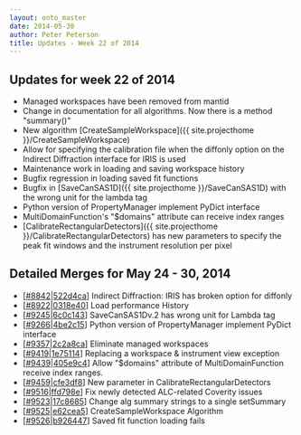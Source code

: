 ```yaml
---
layout: onto_master
date: 2014-05-30
author: Peter Peterson
title: Updates - Week 22 of 2014
---
```

Updates for week 22 of 2014
---------------------------
* Managed workspaces have been removed from mantid
* Change in documentation for all algorithms. Now there is a method "summary()"
* New algorithm [CreateSampleWorkspace]({{ site.projecthome }}/CreateSampleWorkspace)
* Allow for specifying the calibration file when the diffonly option on the Indirect Diffraction interface for IRIS is used
* Maintenance work in loading and saving workspace history
* Bugfix regression in loading saved fit functions
* Bugfix in [SaveCanSAS1D]({{ site.projecthome }}/SaveCanSAS1D) with the wrong unit for the lambda tag
* Python version of PropertyManager implement PyDict interface
* MultiDomainFunction's "$domains" attribute can receive index ranges
* [CalibrateRectangularDetectors]({{ site.projecthome }}/CalibrateRectangularDetectors) has new parameters to specify the peak fit windows and the instrument resolution per pixel

Detailed Merges for May 24 - 30, 2014
-------------------------------------
* \[[#8842](http://trac.mantidproject.org/mantid/ticket/8842)\|[522d4ca](https://github.com/mantidproject/mantid/commit/522d4caac99b6391f7742f361c151a4c42c2eb32)\] Indirect Diffraction: IRIS has broken option for diffonly
* \[[#8922](http://trac.mantidproject.org/mantid/ticket/8922)\|[0318e40](https://github.com/mantidproject/mantid/commit/0318e400db649586f0497ad9f6e012651dfc33e2)\] Load performance History
* \[[#9245](http://trac.mantidproject.org/mantid/ticket/9245)\|[6c0c143](https://github.com/mantidproject/mantid/commit/6c0c143c1683e5ac205ec500aa879efaf7f0aed9)\] SaveCanSAS1Dv.2 has wrong unit for Lambda tag
* \[[#9266](http://trac.mantidproject.org/mantid/ticket/9266)\|[4be2c15](https://github.com/mantidproject/mantid/commit/4be2c151d3ede68af1f3b469621f956bb1fd4b2b)\] Python version of PropertyManager implement PyDict interface
* \[[#9357](http://trac.mantidproject.org/mantid/ticket/9357)\|[2c2a8ca](https://github.com/mantidproject/mantid/commit/2c2a8ca33d8a578eee57768fa315153dfefe4ed6)\] Eliminate managed workspaces
* \[[#9419](http://trac.mantidproject.org/mantid/ticket/9419)\|[1e75114](https://github.com/mantidproject/mantid/commit/1e75114eb7f95ed609ef4942ce747919a0766a48)\] Replacing a workspace &amp; instrument view exception
* \[[#9439](http://trac.mantidproject.org/mantid/ticket/9439)\|[405e9c4](https://github.com/mantidproject/mantid/commit/405e9c465935758b324fcaaec062bf9f82d816cb)\] Allow "$domains" attribute of MultiDomainFunction receive index ranges.
* \[[#9459](http://trac.mantidproject.org/mantid/ticket/9459)\|[cfe3df8](https://github.com/mantidproject/mantid/commit/cfe3df86eb4bfcf6b6c852ca1c16b3f5310291d8)\] New parameter in CalibrateRectangularDetectors
* \[[#9516](http://trac.mantidproject.org/mantid/ticket/9516)\|[ffd798e](https://github.com/mantidproject/mantid/commit/ffd798e132caabca6a9792f8dfd0f2efbacd1798)\] Fix newly detected ALC-related Coverity issues
* \[[#9523](http://trac.mantidproject.org/mantid/ticket/9523)\|[17c8685](https://github.com/mantidproject/mantid/commit/17c86856523772f323bc9922219791daa42ede79)\] Change alg summary strings to a single setSummary
* \[[#9525](http://trac.mantidproject.org/mantid/ticket/9525)\|[e62cea5](https://github.com/mantidproject/mantid/commit/e62cea5ccd3f2c7668c49d2c2061006b581523f4)\] CreateSampleWorkspace Algorithm
* \[[#9526](http://trac.mantidproject.org/mantid/ticket/9526)\|[b926447](https://github.com/mantidproject/mantid/commit/b92644735294b9f711b5223980daff56558194e0)\] Saved fit function loading fails

